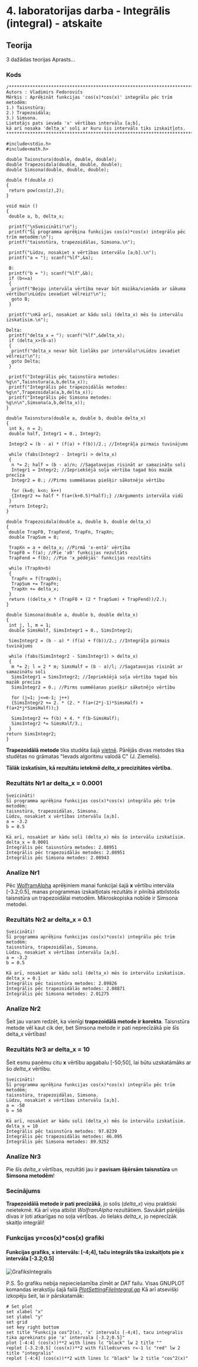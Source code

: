 # 4. laboratorijas darba - Integrālis (integral) - atskaite
## Teorija
3 dažādas teorijas
Aprasts...


### Kods
```
/*************************************************************************
Autors : Vladimirs Fedorovičs
Mērķis : Aprēķināt funkcijas 'cos(x)*cos(x)' integrālu pēc trīm metodēm:
1.) Taisnstūra;
2.) Trapezoidāla;
3.) Simsona.
Lietotājs pats ievada 'x' vērtības intervālu [a;b], 
kā arī nosaka 'delta_x' soli ar kuru šis intervāls tiks izskaitļots.
*************************************************************************/

#include<stdio.h>
#include<math.h>

double Taisnstura(double, double, double);
double Trapezoidala(double, double, double);
double Simsona(double, double, double);

double f(double z)
{
 return pow(cos(z),2);
}

void main ()
{
 double a, b, delta_x;

 printf("\nSveicināti!\n");
 printf("Šī programma aprēķina funkcijas cos(x)*cos(x) integrālu pēc trīm metodēm:\n");
 printf("taisnstūra, trapezoidālas, Simsona.\n");

 printf("Lūdzu, nosakiet x vērtības intervālu [a;b].\n");
 printf("a = "); scanf("%lf",&a);

 B:
 printf("b = "); scanf("%lf",&b);
 if (b<=a)
 {
  printf("Beigu intervāla vērtība nevar būt mazāka/vienāda ar sākuma vērtību!\nLūdzu ievadiet vēlreiz!\n");
  goto B;
 }

 printf("\nKā arī, nosakiet ar kādu soli (delta_x) mēs šo intervālu izskatīsim.\n");

Delta:
 printf("delta_x = "); scanf("%lf",&delta_x);
 if (delta_x>(b-a))
 {
  printf("delta_x nevar būt lielāks par intervālu!\nLūdzu ievadiet vēlreiz!\n");
  goto Delta;
 }

 printf("Integrālis pēc taisnstūra metodes: %g\n",Taisnstura(a,b,delta_x));
 printf("Integrālis pēc trapezoidālās metodes: %g\n",Trapezoidala(a,b,delta_x));
 printf("Integrālis pēc Simsona metodes: %g\n\n",Simsona(a,b,delta_x));
}

double Taisnstura(double a, double b, double delta_x)
{
 int k, n = 2;
 double half, Integr1 = 0., Integr2;

 Integr2 = (b - a) * (f(a) + f(b))/2.; //Integrāļa pirmais tuvinājums

 while (fabs(Integr2 - Integr1) > delta_x)
 {
  n *= 2; half = (b - a)/n; //Sagatavojas risināt ar samazinātu soli
  Integr1 = Integr2; //Iepriekšējā soļa vērtība tagad būs mazāk precīza
  Integr2 = 0.; //Pirms summēšanas piešķir sākotnējo vērtību

  for (k=0; k<n; k++)
  {Integr2 += half * f(a+(k+0.5)*half);} //Arguments intervāla vidū
 }
 return Integr2;
}

double Trapezoidala(double a, double b, double delta_x)
{
 double TrapF0, TrapFend, TrapFn, TrapXn;
 double TrapSum = 0;

 TrapXn = a + delta_x; //Pirmā 'x-entā' vērtība
 TrapF0 = f(a); //Pie 'x0' funkcijas rezultāts
 TrapFend = f(b); //Pie 'x_pēdējās' funkcijas rezultāts

 while (TrapXn<b)
 {
  TrapFn = f(TrapXn);
  TrapSum += TrapFn;
  TrapXn += delta_x;
 }
 return ((delta_x * (TrapF0 + (2 * TrapSum) + TrapFend))/2.);
}

double Simsona(double a, double b, double delta_x)
{
 int j, l, m = 1;
 double SimsHalf, SimsIntegr1 = 0., SimsIntegr2;

 SimsIntegr2 = (b - a) * (f(a) + f(b))/2.; //Integrāļa pirmais tuvinājums

 while (fabs(SimsIntegr2 - SimsIntegr1) > delta_x)
 {
  m *= 2; l = 2 * m; SimsHalf = (b - a)/l; //Sagatavojas risināt ar samazinātu soli
  SimsIntegr1 = SimsIntegr2; //Iepriekšējā soļa vērtība tagad būs mazāk precīza
  SimsIntegr2 = 0.; //Pirms summēšanas piešķir sākotnējo vērtību

  for (j=1; j<=m-1; j++)
  {SimsIntegr2 += 2. * (2. * f(a+(2*j-1)*SimsHalf) + f(a+2*j*SimsHalf));}

  SimsIntegr2 += f(b) + 4. * f(b-SimsHalf);
  SimsIntegr2 *= SimsHalf/3.;
 }
return SimsIntegr2;
}
```
**Trapezoidālā metode** tika studēta šajā [vietnē](https://www.math24.net/trapezoidal-rule/). Pārējās divas metodes tika studētas no grāmatas "Ievads algoritmu valodā C" (J. Ziemelis).  

**Tālāk izskatīsim, kā rezultātu ietekmē *delta_x* precizitātes vērtība.**  

### Rezultāts Nr1 ar delta_x = 0.0001

```
Sveicināti!
Šī programma aprēķina funkcijas cos(x)*cos(x) integrālu pēc trīm metodēm:
taisnstūra, trapezoidālas, Simsona.
Lūdzu, nosakiet x vērtības intervālu [a;b].
a = -3.2
b = 0.5

Kā arī, nosakiet ar kādu soli (delta_x) mēs šo intervālu izskatīsim.
delta_x = 0.0001
Integrālis pēc taisnstūra metodes: 2.08951
Integrālis pēc trapezoidālās metodes: 2.08951
Integrālis pēc Simsona metodes: 2.08943
```
### Analīze Nr1
Pēc [WolframAlpha](https://www.wolframalpha.com/input/?i=Integral+cos%5E2%28x%29+from+-3.2+to+0.5) aprēķiniem manai funkcijai šajā **x** vērtību intervāla \[-3.2;0.5\], manas programmas izskaitļotais rezultāts ir pilnībā atbilstošs taisnstūra un trapezoidālai metodēm. Mikroskopiska nobīde ir Simsona metodei.  

### Rezultāts Nr2 ar delta_x = 0.1

```
Sveicināti!
Šī programma aprēķina funkcijas cos(x)*cos(x) integrālu pēc trīm metodēm:
taisnstūra, trapezoidālas, Simsona.
Lūdzu, nosakiet x vērtības intervālu [a;b].
a = -3.2
b = 0.5

Kā arī, nosakiet ar kādu soli (delta_x) mēs šo intervālu izskatīsim.
delta_x = 0.1
Integrālis pēc taisnstūra metodes: 2.09826
Integrālis pēc trapezoidālās metodes: 2.08871
Integrālis pēc Simsona metodes: 2.01275
```

### Analīze Nr2
Šeit jau varam redzēt, ka vienīgi **trapezoidālā metode ir korekta**. Taisnstūra metode vēl kaut cik der, bet Simsona metode ir pati neprecīzākā pie šīs delta_x vērtības!

### Rezultāts Nr3 ar delta_x = 10
Šeit esmu paņēmu citu **x** vērtību apgabalu [-50;50], lai būtu uzskatāmāks ar šo *delta_x* vērtību.  

```
Sveicināti!
Šī programma aprēķina funkcijas cos(x)*cos(x) integrālu pēc trīm metodēm:
taisnstūra, trapezoidālas, Simsona.
Lūdzu, nosakiet x vērtības intervālu [a;b].
a = -50
b = 50

Kā arī, nosakiet ar kādu soli (delta_x) mēs šo intervālu izskatīsim.
delta_x = 10
Integrālis pēc taisnstūra metodes: 97.8239
Integrālis pēc trapezoidālās metodes: 46.095
Integrālis pēc Simsona metodes: 89.9252
```

### Analīze Nr3
Pie šīs *delta_x* vērtības, rezultāti jau ir **pavisam šķērsām taisnstūra** un **Simsona metodēm**!


### Secinājums
**Trapezoidālā metode ir pati precīzākā**, jo solis (*delta_x*) viņu praktiski neietekmē. Kā arī viņa atbilst *WolframAlpha* rezultātiem. Savukārt pārējās divas ir ļoti atkarīgas no soļa vērtības. Jo lielaks *delta_x*, jo neprecīzāk skaitļo integrāli! 

### Funkcijas y=cos(x)\*cos(x) grafiki  
#### Funkcijas grafiks, x intervāls: \[-4;4\], taču integrāls tika izskaitļots pie x intervāla \[-3.2;0.5\]  
![GrafiksIntegralis](https://github.com/MACTEP-ETF/RTR105/blob/master/darbi/LabDarbiAtskaites/integral/GrafiksIntegralis.png)

P.S. Šo grafiku nebija nepieciešamība zīmēt ar *DAT* failu. Visas GNUPLOT komandas ierakstīju šajā failā [*PlotSettingFileIntegral.gp*](https://github.com/MACTEP-ETF/RTR105/blob/master/darbi/LabDarbiAtskaites/integral/PlotSettingFileIntegral.gp)
Kā arī atsevišķi izkopēju šeit, lai ir pārskatamāk:

```
# Set plot
set xlabel "x"
set ylabel "y"
set grid
set key right bottom
set title "Funkcija cos^2(x), 'x' intervals [-4;4], tacu integralis tika aprekinats pie 'x' intervala [-3.2;0.5]"
plot [-4:4] (cos(x))**2 with lines lc "black" lw 2 title ""
replot [-3.2:0.5] (cos(x))**2 with filledcurves r=-1 lc "red" lw 2 title "integralis"
replot [-4:4] (cos(x))**2 with lines lc "black" lw 2 title "cos^2(x)"
```
